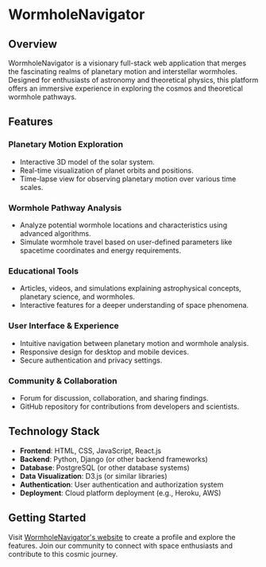 # WormholeNavigator

## Overview
WormholeNavigator is a visionary full-stack web application that merges the fascinating realms of planetary motion and interstellar wormholes. Designed for enthusiasts of astronomy and theoretical physics, this platform offers an immersive experience in exploring the cosmos and theoretical wormhole pathways.

## Features

### Planetary Motion Exploration
- Interactive 3D model of the solar system.
- Real-time visualization of planet orbits and positions.
- Time-lapse view for observing planetary motion over various time scales.

### Wormhole Pathway Analysis
- Analyze potential wormhole locations and characteristics using advanced algorithms.
- Simulate wormhole travel based on user-defined parameters like spacetime coordinates and energy requirements.

### Educational Tools
- Articles, videos, and simulations explaining astrophysical concepts, planetary science, and wormholes.
- Interactive features for a deeper understanding of space phenomena.

### User Interface & Experience
- Intuitive navigation between planetary motion and wormhole analysis.
- Responsive design for desktop and mobile devices.
- Secure authentication and privacy settings.

### Community & Collaboration
- Forum for discussion, collaboration, and sharing findings.
- GitHub repository for contributions from developers and scientists.

## Technology Stack
- **Frontend**: HTML, CSS, JavaScript, React.js
- **Backend**: Python, Django (or other backend frameworks)
- **Database**: PostgreSQL (or other database systems)
- **Data Visualization**: D3.js (or similar libraries)
- **Authentication**: User authentication and authorization system
- **Deployment**: Cloud platform deployment (e.g., Heroku, AWS)

## Getting Started
Visit [WormholeNavigator's website](https://example.com) to create a profile and explore the features. Join our community to connect with space enthusiasts and contribute to this cosmic journey.
